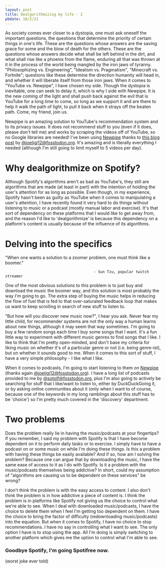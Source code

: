 ```yaml
---
layout: post
title: Dealgorithmizing my life - 2
pbdate: 10/2/21
---
```

As society comes ever closer to a dystopia, one must ask oneself the important questions, the questions that determine the priority of certain things in one's life. These are the questions whose answers are the saving grace for some and the blow of death for the others. These are the questions whose answers decide what shall be left behind in the dirt, and what shall rise like a phoenix from the flame, enduring all that was thrown at it in the process of the world being mangled by the iron jaws of tyranny. "Philosophizing vs. Engineering", "Idealism vs. Pragmatism", "Minecraft vs. Fortnite"; questions like these determine the direction humanity will head in, and whether it will liberate itself from those iron jaws. When it comes to "YouTube vs. Newpipe", I have chosen my side. Though the dystopia is inevitable, one can seek to delay it, which is why I side with Newpipe. It is the new coming of the light and shall push back against the evil that is YouTube for a long time to come, so long as we support it and are there to help it walk the path of light, to pull it back when it strays off the beaten path. Come, my friend, join us.

Newpipe is an amazing solution to YouTube's recommendation system and to its privacy issues. It does not recommend stuff to you (even if it does, please don't tell me) and works by scraping the videos off of YouTube, so no Google libraries are needed! I've been using [Newpipe](https://newpipe.net/) thanks to [this blog post](https://joelchrono12.netlify.app/newpipe-over-vanced/) by [@joeligj12@fosstodon.org](https://fosstodon.org/web/accounts/210111). It's amazing and is literally everything I needed (although I'm still going to limit myself to 5 videos per day).

# Why dealgorithmize on Spotify?
Although Spotify's algorithms aren't as bad as YouTube's, they still are algorithms that are made (at least in part) with the intention of holding the user's attention for as long as possible. Even though, in my experience, Spotify hasn't been as guilty as YouTube when it comes to manipulating a user's attention, I have recently found it very hard to do things without listening to music or a podcast (mostly manual labor and exercise). It's that sort of dependency on these platforms that I would like to get away from, and the reason I'd like to 'dealgorithmize' is because this dependency on a platform's content is usually because of the influence of its algorithms.

# Delving into the specifics
"When one wants a solution to a zoomer problem, one must think like a boomer."
                                                        
                                            - Sun Tzu, popular twitch streamer

One of the most obvious solutions to this problem is to just buy and download the music the boomer way, and this solution is most probably the way I'm going to go. The extra step of buying the music helps in reducing the flow of fuel that is fed to that over-saturated feedback loop that makes us want to keep scrolling in search of new stuff to listen to.

"But how will you discover new music now?", I hear you ask. Never fear my little child, for recommender systems are not the only way a human learns about new things, although it may seem that way sometimes. I'm going to buy a few random songs each time I buy some songs that I want. It's a fun little way to experiment with different music genres to find songs that I like. I like to think that I'm pretty open-minded, and don't base my criteria for liking music on whether it's of a particular genre or not (i.e. being genre-ist), but on whether it sounds good to me. When it comes to this sort of stuff, I have a very simple philosophy - I like what I like.

When it comes to podcasts, I'm going to start listening to them on [Newpipe](https://newpipe.net/) (thanks again [@joeligj12@fosstodon.org](https://fosstodon.org/web/accounts/210111)). I have a long list of podcasts provided to me by [@sotolf@fosstodon.org](https://fosstodon.org/web/accounts/281292), plus I'm also going to actively be searching for stuff that I like/want to listen to, either by DuckDuckGoing it, or by asking online communities about it (only when I want to of course, because one of the keywords in my long ramblings about this stuff has to be 'choice') so I'm pretty much covered in the 'discovery' department.

# Two problems
Does the problem really lie in having the music/podcasts at your fingertips? If you remember, I said my problem with Spotify is that I have become dependent on it to perform daily tasks or to exercise. I simply have to have a podcast on or some music on while I'm doing these things. Is this a problem with having these things be easily available? And if so, how am I solving the problem? Because one can argue that by downloading the music, I have the same ease of access to it as I do with Spotify. Is it a problem with the music/podcasts themselves being addictive? In short, could my assumption of "algorithms are causing us to be dependent on these services" be wrong?

I don't think the problem is with the easy access to content. I also don't think the problem is in how addictive a piece of content is. I think the problem is in platforms like Spotify not giving us the choice to control what we're able to see. When I deal with downloaded music/podcasts, I have the choice to delete them when I feel I'm getting too dependent on them. I have the choice to bring the factor of difficulty (redownloading music/podcasts) into the equation. But when it comes to Spotify, I have no choice to stop recommendations. I have no say in controlling what I want to see. The only option I have is to stop using the app. All I'm doing is simply switching to another platform which gives me the option to control what I'm able to see.

### Goodbye Spotify, I'm going Spotifree now.
(worst joke ever told)